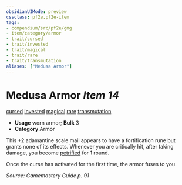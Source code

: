 ```yaml
---
obsidianUIMode: preview
cssclass: pf2e,pf2e-item
tags:
- compendium/src/pf2e/gmg
- item/category/armor
- trait/cursed
- trait/invested
- trait/magical
- trait/rare
- trait/transmutation
aliases: ["Medusa Armor"]
---
```

# Medusa Armor *Item 14*  
[cursed](/rules/traits/cursed-gmg.md)  [invested](/rules/traits/invested.md)  [magical](/rules/traits/magical.md)  [rare](/rules/traits/rare.md)  [transmutation](/rules/traits/transmutation.md)  

- **Usage** worn armor; **Bulk** 3
- **Category** Armor

This +2 adamantine scale mail appears to have a fortification rune but grants none of its effects. Whenever you are critically hit, after taking damage, you become [petrified](/rules/conditions.md#Petrified) for 1 round.

Once the curse has activated for the first time, the armor fuses to you.

*Source: Gamemastery Guide p. 91*